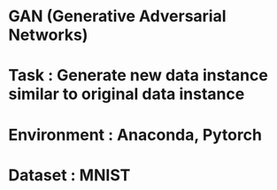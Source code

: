 # GAN (Generative Adversarial Networks)

# Task : Generate new data instance similar to original data instance
# Environment : Anaconda, Pytorch
# Dataset : MNIST
